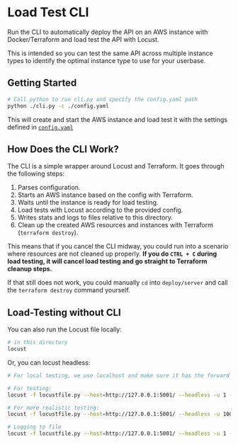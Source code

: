 # Load Test CLI

Run the CLI to automatically deploy the API on an AWS instance with Docker/Terraform and load test the API with Locust.

This is intended so you can test the same API across multiple instance types to identify the optimal instance type to use for your userbase.

## Getting Started

```bash
# Call python to run cli.py and specify the config.yaml path
python ./cli.py -c ./config.yaml
```

This will create and start the AWS instance and load test it with the settings defined in [`config.yaml`](./config.yaml)

## How Does the CLI Work?

The CLI is a simple wrapper around Locust and Terraform. It goes through the following steps:

1. Parses configuration.
2. Starts an AWS instance based on the config with Terraform.
3. Waits until the instance is ready for load testing.
4. Load tests with Locust according to the provided config.
5. Writes stats and logs to files relative to this directory.
6. Clean up the created AWS resources and instances with Terraform (`terraform destroy`).

This means that if you cancel the CLI midway, you could run into a scenario where resources are not cleaned up properly. **If you do `CTRL + C` during load testing, it will cancel load testing and go straight to Terraform cleanup steps.**

If that still does not work, you could manually `cd` into `deploy/server` and call the `terraform destroy` command yourself.

## Load-Testing without CLI

You can also run the Locust file locally:

```bash
# in this directory
locust
```

Or, you can locust headless:

```bash
# For local testing, we use localhost and make sure it has the forward slash

# For testing:
locust -f locustfile.py --host=http://127.0.0.1:5001/ --headless -u 1 -r 1 --run-time 5s --expect-workers=1

# For more realistic testing:
locust -f locustfile.py --host=http://127.0.0.1:5001/ --headless -u 100 -r 10 --run-time 30s --expect-workers=2

# Logging to file
locust -f locustfile.py --host=http://127.0.0.1:5001/ --headless -u 1 -r 1 --run-time 5s --expect-workers=1 --logfile="./locust.log"
```
